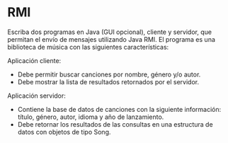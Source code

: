 # RMI

Escriba dos programas en Java (GUI opcional), cliente y servidor, que permitan el envío de mensajes utilizando Java RMI. El programa es una biblioteca de música con las siguientes características:

Aplicación cliente:

* Debe permitir buscar canciones por nombre, género y/o autor.
* Debe mostrar la lista de resultados retornados por el servidor.

Aplicación servidor:

* Contiene la base de datos de canciones con la siguiente información: título, género, autor, idioma y año de lanzamiento.
* Debe retornar los resultados de las consultas en una estructura de datos con objetos de tipo Song.
